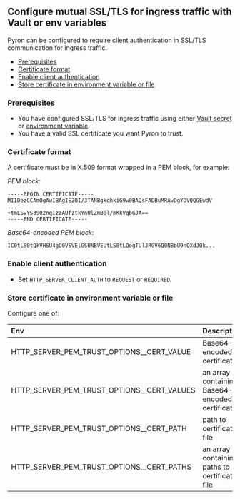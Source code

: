 ## Configure mutual SSL/TLS for ingress traffic with Vault or env variables

Pyron can be configured to require client authentication in SSL/TLS communication for ingress traffic.

* [Prerequisites](#pre)
* [Certificate format](#format)
* [Enable client authentication](#enable)
* [Store certificate in environment variable or file](#cert-env)

<a id="pre"></a>
### Prerequisites

* You have configured SSL/TLS for ingress traffic using either [Vault secret]((http-server-tls-vault.md)) or [environment variable]((http-server-tls-env.md)).
* You have a valid SSL certificate you want Pyron to trust.

<a id="format"></a>
### Certificate format

A certificate must be in X.509 format wrapped in a PEM block, for example:

_PEM block:_
```
-----BEGIN CERTIFICATE-----
MIIDezCCAmOgAwIBAgIEZOI/3TANBgkqhkiG9w0BAQsFADBuMRAwDgYDVQQGEwdV
...
+tmLSvYS39O2nqIzzAUfztkYnUlZmB0l/mKkVqbGJA==
-----END CERTIFICATE-----
```

_Base64-encoded PEM block:_
```
IC0tLS0tQkVHSU4gQ0VSVElGSUNBVEUtLS0tLQogTUlJRGV6Q0NBbU9nQXdJQk...
```

<a id="enable"></a>
### Enable client authentication

* Set `HTTP_SERVER_CLIENT_AUTH` to `REQUEST` or `REQUIRED`.

<a id="cert-env"></a>
### Store certificate in environment variable or file

Configure one of:

| Env                                         | Description                                            | Example                                       |
|:------------------------------------------- |:-------------------------------------------------------|:----------------------------------------------|
| HTTP_SERVER_PEM_TRUST_OPTIONS__CERT_VALUE   | Base64-encoded certificate                             | IC0tLS0tQkVHSU4g...                           |
| HTTP_SERVER_PEM_TRUST_OPTIONS__CERT_VALUES  | an array containing Base64-encoded certificates        | ["IC0tLS0tQkVHSU4g...","IC0tLS0tQkVHSU4g..."] |
| HTTP_SERVER_PEM_TRUST_OPTIONS__CERT_PATH    | path to certificate file                               | mycert1.pem                                   |
| HTTP_SERVER_PEM_TRUST_OPTIONS__CERT_PATHS   | an array containing paths to certificate file          | ["/mycert1.pem","mycert2.pem"]                |
